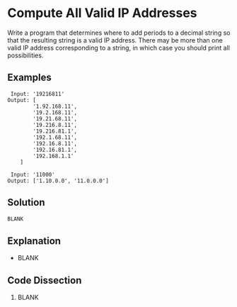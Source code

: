 # Compute All Valid IP Addresses
Write a program that determines where to add periods to a decimal string so that the resulting string is a valid IP address. There may be more than one valid IP address corresponding to a string, in which case you should print all possibilities.
  
## Examples
```
 Input: '19216811'
Output: [
        '1.92.168.11', 
        '19.2.168.11', 
        '19.21.68.11', 
        '19.216.8.11', 
        '19.216.81.1', 
        '192.1.68.11', 
        '192.16.8.11', 
        '192.16.81.1', 
        '192.168.1.1'
    ]

 Input: '11000'
Output: ['1.10.0.0', '11.0.0.0']
```
  
## Solution
```python
BLANK
```
  
## Explanation
* BLANK
  
## Code Dissection
1. BLANK